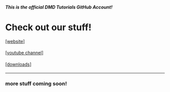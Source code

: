 #### *This is the official DMD Tutorials GitHub Account!*
# Check out our stuff!
[[website]](https://dmdtutorials.com)
#### [ ]()
[[youtube channel]](https://youtube.com/@dmdev_)
#### [ ]()
[[downloads]](https://dmdtutorials.com/downloads)
#### [ ]()
---------------------------
#### [ ]()
### more stuff coming soon!
